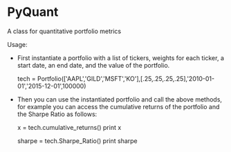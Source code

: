 # PyQuant
A class for quantitative portfolio metrics

Usage: 
- First instantiate a portfolio with a list of tickers, weights for each ticker, a start date, an end date, and the value of the portfolio.


    tech = Portfolio(['AAPL','GILD','MSFT','KO'],[.25,.25,.25,.25],'2010-01-01','2015-12-01',100000)

- Then you can use the instantiated portfolio and call the above methods, for example you can access the cumulative returns of the portfolio and the Sharpe Ratio as follows:


    x = tech.cumulative_returns()
    print x

    sharpe = tech.Sharpe_Ratio()
    print sharpe
